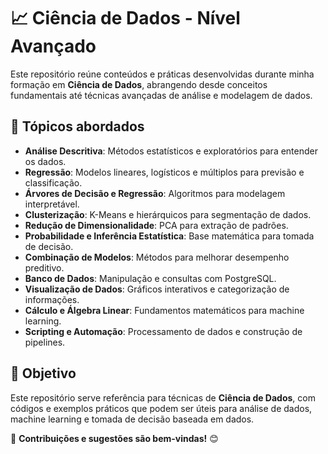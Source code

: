 # 📈 Ciência de Dados - Nível Avançado  

Este repositório reúne conteúdos e práticas desenvolvidas durante minha formação em **Ciência de Dados**, abrangendo desde conceitos fundamentais até técnicas avançadas de análise e modelagem de dados.  

## 📌 Tópicos abordados  
- **Análise Descritiva**: Métodos estatísticos e exploratórios para entender os dados.  
- **Regressão**: Modelos lineares, logísticos e múltiplos para previsão e classificação.  
- **Árvores de Decisão e Regressão**: Algoritmos para modelagem interpretável.  
- **Clusterização**: K-Means e hierárquicos para segmentação de dados.  
- **Redução de Dimensionalidade**: PCA para extração de padrões.  
- **Probabilidade e Inferência Estatística**: Base matemática para tomada de decisão.  
- **Combinação de Modelos**: Métodos para melhorar desempenho preditivo.  
- **Banco de Dados**: Manipulação e consultas com PostgreSQL.  
- **Visualização de Dados**: Gráficos interativos e categorização de informações.  
- **Cálculo e Álgebra Linear**: Fundamentos matemáticos para machine learning.  
- **Scripting e Automação**: Processamento de dados e construção de pipelines.  

## 🚀 Objetivo  
Este repositório serve referência para técnicas de **Ciência de Dados**, com códigos e exemplos práticos que podem ser úteis para análise de dados, machine learning e tomada de decisão baseada em dados.  

🔗 **Contribuições e sugestões são bem-vindas!** 😊  
